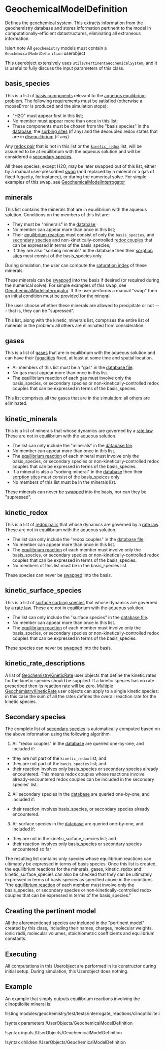 # GeochemicalModelDefinition

Defines the geochemical system.  This extracts information from the geochemistry database and stores information pertinent to the model in computationally-efficient datastructures, eliminating all extraneous information.

!alert note
All `geochemistry` models must contain a `GeochemicalModelDefinition` userobject

This userobject extensively uses `utils/PertinentGeochemicalSystem`, and it is useful to fully discuss the input parameters of this class.

## basis_species

This is a list of [basis components](basis.md) relevant to the [aqueous equilibrium problem](equilibrium.md).  The following requirements must be satisfied (otherwise a mooseError is produced and the simulation stops):

- "H2O" must appear first in this list;
- No member must appear more than once in this list;
- These components must be chosen from the "basis species" in the [database](geochemistry/database/index.md), the [sorbing sites](equilibrium.md) (if any) and the decoupled redox states that are in [disequilibrium](basis.md) (if any).

Any [redox pair](basis.md) that is not in this list or the [`kinetic_redox`](theory/index.md) list, will be assumed to be at equilibrium with the aqueous solution and will be considered a [secondary species](basis.md).

All these species, except H2O, may be later swapped out of this list, either by a manual user-prescribed [swap](swap.md) (and replaced by a mineral or a gas of fixed fugacity, for instance), or during the numerical solve.  For simple examples of this swap, see [GeochemicalModelInterrogator](GeochemicalModelInterrogator.md)

## minerals

This list contains the minerals that are in equilibrium with the aqueous solution.  Conditions on the members of this list are:

- They must be "minerals" in the [database](geochemistry/database/index.md);
- No member can appear more than once in this list;
- Their [equilibrium reaction](equilibrium.md) must consist of only the `basis_species`, and [secondary species](basis.md) and non-kinetically-controlled [redox couples](basis.md) that can be expressed in terms of the basis_species;
- If they are also "sorbing minerals" in the database then their [sorption sites](equilibrium.md) must consist of the basis_species only.

During simulation, the user can compute the [saturation index](geochemistry_nomenclature.md) of these minerals.

These minerals can be [swapped](swap.md) into the basis if desired (or required during the numerical solve).  For simple examples of this swap, see [GeochemicalModelInterrogator](GeochemicalModelInterrogator.md).  If the user performs a manual "swap" then an initial condition must be provided for the mineral.

The user choose whether these minerals are allowed to precipitate or not --- that is, they can be "supressed".

This list, along with the kinetic_minerals list, comprises the entire list of minerals in the problem: all others are eliminated from consideration.

## gases

This is a list of [gases](basis.md) that are in equilibrium with the aqueous solution and can have
their [fugacities](fugacity.md) fixed, at least at some time and spatial location.

- All members of this list must be a "gas" in the [database file](geochemistry/database/index.md).
- No gas must appear more than once in this list.
- The equilibrium reaction of each gas must involve only the basis_species, or secondary species or non-kinetically-controlled redox couples that can be expressed in terms of the basis_species.

This list comprises all the gases that are in the simulation: all others are eliminated.

## kinetic_minerals

This is a list of minerals that whose dynamics are governed by a [rate law](theory/index.md).  These are not in equilibrium with the aqueous solution.

- The list can only include the "minerals" in the [database file](geochemistry/database/index.md).
- No member can appear more than once in this list.
- The [equilibrium reaction](equilibrium.md) of each mineral must involve only the basis_species, or secondary species or non-kinetically-controlled redox couples that can be expressed in terms of the basis_species.
- If a mineral is also a "sorbing mineral" in the [database](geochemistry/database/index.md) then their [sorption sites](equilibrium.md) must consist of the basis_speices only.
- No members of this list must be in the minerals list.

These minerals can never be [swapped](swap.md) into the basis, nor can they be "supressed".


## kinetic_redox

This is a list of [redox pairs](basis.md) that whose dynamics are governed by a [rate law](theory/index.md).  These are not in equilibrium with the aqueous solution.

- The list can only include the "redox couples" in the [database file](geochemistry/database/index.md).
- No member can appear more than once in this list.
- The [equilibrium reaction](equilibrium.md) of each member must involve only the basis_species, or secondary species or non-kinetically-controlled redox couples that can be expressed in terms of the basis_species.
- No members of this list must be in the basis_species list.

These species can never be [swapped](swap.md) into the basis.

## kinetic_surface_species

This is a list of [surface sorbing species](basis.md) that whose dynamics are governed by a [rate law](theory/index.md).  These are not in equilibrium with the aqueous solution.

- The list can only include the "surface species" in the [database file](geochemistry/database/index.md).
- No member can appear more than once in this list.
- The [equilibrium reaction](equilibrium.md) of each member must involve only the basis_species, or secondary species or non-kinetically-controlled redox couples that can be expressed in terms of the basis_species.

These species can never be [swapped](swap.md) into the basis.

## kinetic_rate_descriptions

A list of [GeochemistryKineticRate](GeochemistryKineticRate.md) user objects that define the kinetic rates for the kinetic species should be supplied.  If a kinetic species has no rate prescribed then its reaction rate will be zero.  Multiple [GeochemistryKineticRate](GeochemistryKineticRate.md) user objects can apply to a single kinetic species: in this case the sum of all the rates defines the overall reaction rate for the kinetic species.

## Secondary species

The complete list of [secondary species](equilibrium.md) is automatically computed based on the above information using the following algorithm:

1. All "redox couples" in the [database](geochemistry/database/index.md) are queried one-by-one, and included if:

- they are not part of the `kinetic_redox` list; and
- they are not part of the `basis_species` list; and
- their reaction involves only basis_species or secondary species already encountered.  This means redox couples whose reactions involve already-encountered redox couples can be included in the secondary species' list.

2. All secondary species in the [database](geochemistry/database/index.md) are queried one-by-one, and included if:

- their reaction involves basis_species, or secondary species already encountered.

3. All surface species in the [database](geochemistry/database/index.md) are queried one-by-one, and included if:

- they are not in the kinetic_surface_species list; and
- their reaction involves only basis_species or secondary species encountered so far

The resulting list contains only species whose equilibrium reactions can ultimately be expressed in terms of basis species.  Once this list is created, the equilibrium reactions for the minerals, gases, kinetic_redox and kinetic_surface_species can also be checked that they can be ultimately expressed in terms of basis species as specified above in the conditions "the [equilibrium reaction](equilibrium.md) of each member must involve only the basis_species, or secondary species or non-kinetically-controlled redox couples that can be expressed in terms of the basis_species."

## Creating the pertinent model

All the aforementioned species are included in the "pertinent model" created by this class, including their names, charges, molecular weights, ionic radii, molecular volumes, stoichiometric coefficients and equilibrium constants.

## Executing

All computations in this Userobject are performed in its constructor during initial setup.  During simulation, this Userobject does nothing.

## Example

An example that simply outputs equilibrium reactions involving the clinoptilolite mineral is:

!listing modules/geochemistry/test/tests/interrogate_reactions/clinoptilolite.i





!syntax parameters /UserObjects/GeochemicalModelDefinition

!syntax inputs /UserObjects/GeochemicalModelDefinition

!syntax children /UserObjects/GeochemicalModelDefinition

